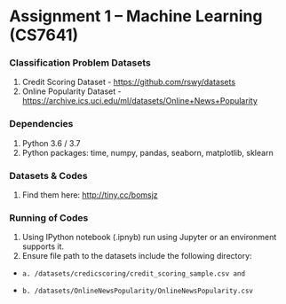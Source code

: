# Assignment 1 – Machine Learning (CS7641)

### Classification Problem Datasets

1. Credit Scoring Dataset - https://github.com/rswy/datasets
2. Online Popularity Dataset -  https://archive.ics.uci.edu/ml/datasets/Online+News+Popularity

### Dependencies
1. Python 3.6 / 3.7
2. Python packages: time, numpy, pandas, seaborn, matplotlib, sklearn

### Datasets & Codes

1. Find them here: http://tiny.cc/bomsjz

### Running of Codes
1. Using IPython notebook (.ipnyb) run using Jupyter or an environment supports it.
2. Ensure file path to the datasets include the following directory:
- 	  a. /datasets/credicscoring/credit_scoring_sample.csv and
-     b. /datasets/OnlineNewsPopularity/OnlineNewsPopularity.csv


